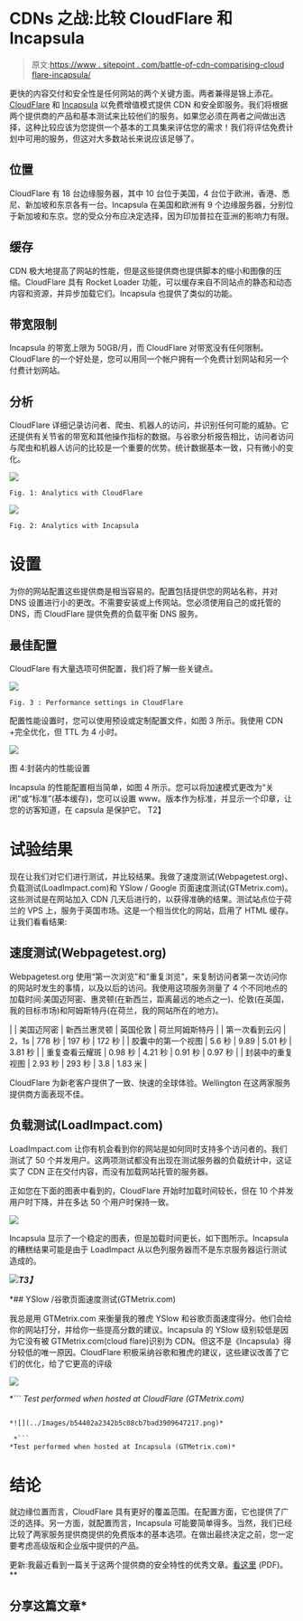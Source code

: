 # CDNs 之战:比较 CloudFlare 和 Incapsula

> 原文:[https://www . sitepoint . com/battle-of-cdn-comparising-cloud flare-incapsula/](https://www.sitepoint.com/battle-of-cdn-comparing-cloudflare-incapsula/)

更快的内容交付和安全性是任何网站的两个关键方面。两者兼得是锦上添花。 [CloudFlare](https://www.cloudflare.com/your-websites-initial) 和 [Incapsula](http://www.incapsula.com/) 以免费增值模式提供 CDN 和安全即服务。我们将根据两个提供商的产品和基本测试来比较他们的服务。如果您必须在两者之间做出选择，这种比较应该为您提供一个基本的工具集来评估您的需求！我们将评估免费计划中可用的服务，但这对大多数站长来说应该足够了。

## 位置

CloudFlare 有 18 台边缘服务器，其中 10 台位于美国，4 台位于欧洲，香港、悉尼、新加坡和东京各有一台。Incapsula 在美国和欧洲有 9 个边缘服务器，分别位于新加坡和东京。您的受众分布应决定选择，因为印加普拉在亚洲的影响力有限。

## **缓存**

CDN 极大地提高了网站的性能，但是这些提供商也提供脚本的缩小和图像的压缩。CloudFlare 具有 Rocket Loader 功能，可以缓存来自不同站点的静态和动态内容和资源，并异步加载它们。Incapsula 也提供了类似的功能。

## **带宽限制**

Incapsula 的带宽上限为 50GB/月，而 CloudFlare 对带宽没有任何限制。CloudFlare 的一个好处是，您可以用同一个帐户拥有一个免费计划网站和另一个付费计划网站。

## **分析**

CloudFlare 详细记录访问者、爬虫、机器人的访问，并识别任何可能的威胁。它还提供有关节省的带宽和其他操作指标的数据。与谷歌分析报告相比，访问者访问与爬虫和机器人访问的比较是一个重要的优势。统计数据基本一致，只有微小的变化。

![](../Images/d270abd6b8ede8efa59d9dd95190b878.png)

```
Fig. 1: Analytics with CloudFlare
```

![](../Images/37dbf0aa8c55742126f5aacdcf8a621a.png)

```
Fig. 2: Analytics with Incapsula
```

# **设置**

为你的网站配置这些提供商是相当容易的。配置包括提供您的网站名称，并对 DNS 设置进行小的更改。不需要安装或上传网站。您必须使用自己的或托管的 DNS，而 CloudFlare 提供免费的负载平衡 DNS 服务。

## 最佳配置

CloudFlare 有大量选项可供配置，我们将了解一些关键点。

![](../Images/5e0c9a24c9692bd7f431b224bc29ae87.png)

```
Fig. 3 : Performance settings in CloudFlare
```

配置性能设置时，您可以使用预设或定制配置文件，如图 3 所示。我使用 CDN +完全优化，但 TTL 为 4 小时。

![](../Images/3649b64a88dd062a73180eb41e6f6d39.png)

图 4:封装内的性能设置

Incapsula 的性能配置相当简单，如图 4 所示。您可以将加速模式更改为“关闭”或“标准”(基本缓存)，您可以设置 www。版本作为标准，并显示一个印章，让您的访客知道，在 capsula 是保护它。 T2】

# 试验结果

现在让我们对它们进行测试，并比较结果。我做了速度测试(Webpagetest.org)、负载测试(LoadImpact.com)和 YSlow / Google 页面速度测试(GTMetrix.com)。这些测试是在网站加入 CDN 几天后进行的，以获得准确的结果。测试站点位于荷兰的 VPS 上，服务于英国市场。这是一个相当优化的网站，启用了 HTML 缓存。让我们看看结果:

## 速度测试(Webpagetest.org)

Webpagetest.org 使用“第一次浏览”和“重复浏览”，来复制访问者第一次访问你的网站时发生的事情，以及以后的访问。我使用这项服务测量了 4 个不同地点的加载时间:美国迈阿密、惠灵顿(在新西兰，距离最远的地点之一)、伦敦(在英国，我的目标市场)和阿姆斯特丹(在荷兰，我的网站所在的地方)。

<colgroup><col style="width: 210px"> <col style="width: 118px"> <col style="width: 130px"> <col style="width: 165px"> <col style="width: 144px"></colgroup>
|  | 美国迈阿密 | 新西兰惠灵顿 | 英国伦敦 | 荷兰阿姆斯特丹 |
| 第一次看到云闪 | 2，1s | 778 秒 | 197 秒 | 172 秒 |
| 胶囊中的第一个视图 | 5.6 秒 | 9.89 | 5.01 秒 | 3.81 秒 |
| 重复查看云耀斑 | 0.98 秒 | 4.21 秒 | 0.91 秒 | 0.97 秒 |
| 封装中的重复视图 | 2.93 秒 | 293 秒 | 3.8 | 1.83 米 |

CloudFlare 为新老客户提供了一致、快速的全球体验。Wellington 在这两家服务提供商方面表现不佳。

## 负载测试(LoadImpact.com)

LoadImpact.com 让你有机会看到你的网站是如何同时支持多个访问者的。我们测试了 50 个并发用户。这两项测试都没有出现在测试服务器的负载统计中，这证实了 CDN 正在交付内容，而没有加载网站托管的服务器。

正如您在下面的图表中看到的，CloudFlare 开始时加载时间较长，但在 10 个并发用户时下降，并在多达 50 个用户时保持一致。

![](../Images/5ebf83b927d5576d2bd5e309ab46f136.png)

Incapsula 显示了一个稳定的图表，但是加载时间更长，如下图所示。Incapsula 的糟糕结果可能是由于 LoadImpact 从以色列服务器而不是东京服务器运行测试造成的。

![](../Images/f0db2ef53ebbb881b7a9bfde8fbbcf7c.png)***T3】***

 *## YSlow /谷歌页面速度测试(GTMetrix.com)

我总是用 GTMetrix.com 来衡量我的雅虎 YSlow 和谷歌页面速度得分。他们会给你的网站打分，并给你一些提高分数的建议。Incapsula 的 YSlow 级别较低是因为它没有被 GTMetrix.com(cloud flare)识别为 CDN。但这不是《Incapsula》得分较低的唯一原因。CloudFlare 积极采纳谷歌和雅虎的建议，这些建议改善了它们的优化，给了它更高的评级

![](../Images/eb50f8b5625b00e9a547b7b712f392ab.png)

 *```
*Test performed when hosted at CloudFlare (GTMetrix.com)* 
```

*![](../Images/b54402a2342b5c08cb7bad3909647217.png)*

 *```
*Test performed when hosted at Incapsula (GTMetrix.com)*
```

# **结论**

就边缘位置而言，CloudFlare 具有更好的覆盖范围。在配置方面，它也提供了广泛的选择。另一方面，就配置而言，Incapsula 可能要简单得多。当然，我们已经比较了两家服务提供商提供的免费版本的基本选项。在做出最终决定之前，您一定要考虑高级版和企业版中提供的产品。

更新:我最近看到一篇关于这两个提供商的安全特性的优秀文章。[看这里](http://www.tourney.se/downloads/Full-Review.pdf) (PDF)。** 

## **分享这篇文章***